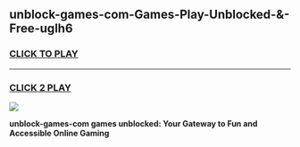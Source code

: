 
## unblock-games-com-Games-Play-Unblocked-&-Free-uglh6
<h3>
<a href="https://premium76.site?title=unblock-games-com&ref=24A">CLICK TO PLAY</a></h3>
<hr>

<h3>
<a href="https://premium76.site?title=unblock-games-com&ref=24A">CLICK 2 PLAY</a>
  
</h3>

<a href="https://premium76.site?title=unblock-games-com&ref=24A"><img src="https://clearcache.store/games.png"></a>


**unblock-games-com games unblocked: Your Gateway to Fun and Accessible Online Gaming**
